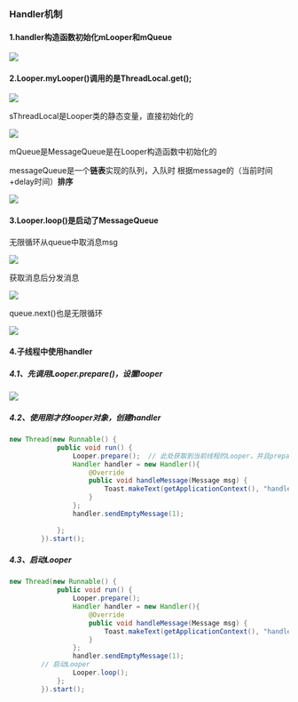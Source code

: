 ### Handler机制

#### 1.handler构造函数初始化mLooper和mQueue

![](https://mkdown-1256191338.cos.ap-beijing.myqcloud.com/md/20210403215203.png)

#### 2.Looper.myLooper()调用的是ThreadLocal.get();

![](https://mkdown-1256191338.cos.ap-beijing.myqcloud.com/md/20210403215401.png)

sThreadLocal是Looper类的静态变量，直接初始化的

![](https://mkdown-1256191338.cos.ap-beijing.myqcloud.com/md/20210403220011.png)

mQueue是MessageQueue是在Looper构造函数中初始化的

messageQueue是一个**链表**实现的队列，入队时 根据message的（当前时间+delay时间）**排序**

![](https://mkdown-1256191338.cos.ap-beijing.myqcloud.com/md/20210403220118.png)

#### 3.Looper.loop()是启动了MessageQueue

无限循环从queue中取消息msg

![](https://mkdown-1256191338.cos.ap-beijing.myqcloud.com/md/20210403220914.png)

获取消息后分发消息

![](https://mkdown-1256191338.cos.ap-beijing.myqcloud.com/md/20210403221854.png)



queue.next()也是无限循环

![](https://mkdown-1256191338.cos.ap-beijing.myqcloud.com/md/20210403221011.png)

#### 4.子线程中使用handler

##### 4.1、先调用Looper.prepare()，设置looper

![](https://mkdown-1256191338.cos.ap-beijing.myqcloud.com/md/20210404104230.png)

##### 4.2、使用刚才的looper对象，创建handler

```java
new Thread(new Runnable() {
			public void run() {
				Looper.prepare();  // 此处获取到当前线程的Looper，并且prepare()
				Handler handler = new Handler(){
					@Override
					public void handleMessage(Message msg) {
						Toast.makeText(getApplicationContext(), "handler msg", Toast.LENGTH_LONG).show();
					}
				};
				handler.sendEmptyMessage(1);
				
			};
		}).start();
```

##### 4.3、启动Looper

```java
new Thread(new Runnable() {
			public void run() {
				Looper.prepare();
				Handler handler = new Handler(){
					@Override
					public void handleMessage(Message msg) {
						Toast.makeText(getApplicationContext(), "handler msg", Toast.LENGTH_LONG).show();
					}
				};
				handler.sendEmptyMessage(1);
        // 启动Looper
				Looper.loop();
			};
		}).start();
```

